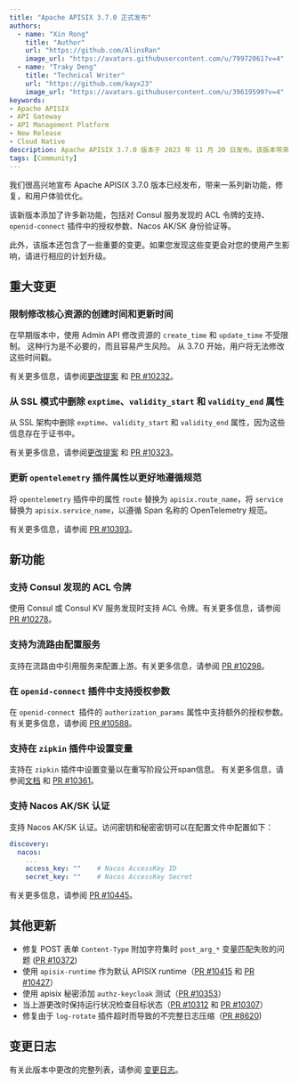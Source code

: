 ```yaml
---
title: "Apache APISIX 3.7.0 正式发布"
authors:
  - name: "Xin Rong"
    title: "Author"
    url: "https://github.com/AlinsRan"
    image_url: "https://avatars.githubusercontent.com/u/79972061?v=4"
  - name: "Traky Deng"
    title: "Technical Writer"
    url: "https://github.com/kayx23"
    image_url: "https://avatars.githubusercontent.com/u/39619599?v=4"
keywords:
- Apache APISIX
- API Gateway
- API Management Platform
- New Release
- Cloud Native
description: Apache APISIX 3.7.0 版本于 2023 年 11 月 20 日发布。该版本带来了一系列变更，新功能，和修复。
tags: [Community]
---
```


我们很高兴地宣布 Apache APISIX 3.7.0 版本已经发布，带来一系列新功能，修复，和用户体验优化。

<!--truncate-->

该新版本添加了许多新功能，包括对 Consul 服务发现的 ACL 令牌的支持、`openid-connect` 插件中的授权参数、Nacos AK/SK 身份验证等。

此外，该版本还包含了一些重要的变更。如果您发现这些变更会对您的使用产生影响，请进行相应的计划升级。

## 重大变更

### 限制修改核心资源的创建时间和更新时间

在早期版本中，使用 Admin API 修改资源的 `create_time` 和 `update_time` 不受限制。 这种行为是不必要的，而且容易产生风险。 从 3.7.0 开始，用户将无法修改这些时间戳。

有关更多信息，请参阅[更改提案](https://lists.apache.org/thread/968kp7hd6zcg7ty2clomkbshmd53v71d) 和 [PR #10232](https://github.com/apache/apisix/pull/10232)。

### 从 SSL 模式中删除 `exptime`、`validity_start` 和 `validity_end` 属性

从 SSL 架构中删除 `exptime`、`validity_start` 和 `validity_end` 属性，因为这些信息存在于证书中。

有关更多信息，请参阅[更改提案](https://lists.apache.org/thread/8l4h8f6wcv482s0b7vt17do5z3g1y3o3) 和 [PR #10323](https://github.com/apache/apisix/pull/10323)。

### 更新 `opentelemetry` 插件属性以更好地遵循规范

将 `opentelemetry` 插件中的属性 `route` 替换为 `apisix.route_name`，将 `service` 替换为 `apisix.service_name`，以遵循 Span 名称的 OpenTelemetry 规范。

有关更多信息，请参阅 [PR #10393](https://github.com/apache/apisix/pull/10393)。

## 新功能

### 支持 Consul 发现的 ACL 令牌

使用 Consul 或 Consul KV 服务发现时支持 ACL 令牌。有关更多信息，请参阅 [PR #10278](https://github.com/apache/apisix/pull/10278)。

### 支持为流路由配置服务

支持在流路由中引用服务来配置上游。有关更多信息，请参阅 [PR #10298](https://github.com/apache/apisix/pull/10298)。

### 在 `openid-connect` 插件中支持授权参数

在 `openid-connect `插件的 `authorization_params` 属性中支持额外的授权参数。有关更多信息，请参阅 [PR #10588](https://github.com/apache/apisix/pull/10588)。

### 支持在 `zipkin` 插件中设置变量

支持在 `zipkin` 插件中设置变量以在重写阶段公开span信息。 有关更多信息，请参阅[文档](https://github.com/wizhuo/apisix/blob/master/docs/zh/latest/plugins/zipkin.md#如何使用变量) 和 [PR #10361](https://github.com/apache/apisix/pull/10361)。

### 支持 Nacos AK/SK 认证

支持 Nacos AK/SK 认证。访问密钥和秘密密钥可以在配置文件中配置如下：

```yaml title="config.yaml"
discovery:
  nacos:
    ...
    access_key: ""    # Nacos AccessKey ID
    secret_key: ""    # Nacos AccessKey Secret
```

有关更多信息，请参阅 [PR #10445](https://github.com/apache/apisix/pull/10445)。

## 其他更新

- 修复 POST 表单 `Content-Type` 附加字符集时 `post_arg_*` 变量匹配失败的问题 ([PR #10372](https://github.com/apache/apisix/pull/10372))
- 使用 `apisix-runtime` 作为默认 APISIX runtime（[PR #10415](https://github.com/apache/apisix/pull/10415) 和 [PR #10427](https://github.com/apache/apisix/pull/10427)）
- 使用 apisix 秘密添加 `authz-keycloak` 测试（[PR #10353](https://github.com/apache/apisix/pull/10353)）
- 当上游更改时保持运行状况检查目标状态（[PR #10312](https://github.com/apache/apisix/pull/10312) 和 [PR #10307](https://github.com/apache/apisix/pull/10307)）
- 修复由于 `log-rotate` 插件超时而导致的不完整日志压缩（[PR #8620](https://github.com/apache/apisix/pull/8620))

## 变更日志

有关此版本中更改的完整列表，请参阅 [变更日志](https://github.com/apache/apisix/blob/master/CHANGELOG.md#370)。
